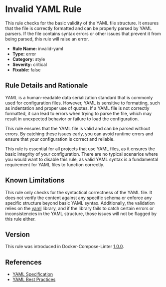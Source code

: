 # Invalid YAML Rule

This rule checks for the basic validity of the YAML file structure. It ensures that the file is correctly formatted and
can be properly parsed by YAML parsers. If the file contains syntax errors or other issues that prevent it from being
parsed, this rule will raise an error.

- **Rule Name:** invalid-yaml
- **Type:** error
- **Category:** style
- **Severity:** critical
- **Fixable:** false

## Rule Details and Rationale

YAML is a human-readable data serialization standard that is commonly used for configuration files. However, YAML is
sensitive to formatting, such as indentation and proper use of quotes. If a YAML file is not correctly formatted, it can
lead to errors when trying to parse the file, which may result in unexpected behavior or failure to load the
configuration.

This rule ensures that the YAML file is valid and can be parsed without errors. By catching these issues early, you can
avoid runtime errors and ensure that your configuration is correct and reliable.

This rule is essential for all projects that use YAML files, as it ensures the basic integrity of your configuration.
There are no typical scenarios where you would want to disable this rule, as valid YAML syntax is a fundamental
requirement for YAML files to function correctly.

## Known Limitations

This rule only checks for the syntactical correctness of the YAML file. It does not verify the content against any
specific schema or enforce any specific structure beyond basic YAML syntax. Additionally, the validation relies on the
[yaml](https://github.com/eemeli/yaml) library, and if the library fails to catch certain errors or inconsistencies in
the YAML structure, those issues will not be flagged by this rule either.

## Version

This rule was introduced in Docker-Compose-Linter [1.0.0](https://github.com/zavoloklom/docker-compose-linter/releases).

## References

- [YAML Specification](https://yaml.org/spec/)
- [YAML Best Practices](https://yaml.org/faq.html)
